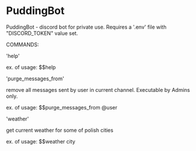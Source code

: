 # PuddingBot
PuddingBot - discord bot for private use.
Requires a '.env' file with "DISCORD_TOKEN" value set.

COMMANDS:

'help'

ex. of usage: $$help

'purge_messages_from'

remove all messages sent by user in current channel. Executable by Admins only. 

ex. of usage: $$purge_messages_from @user

'weather'

get current weather for some of polish cities 

ex. of usage: $$weather city
